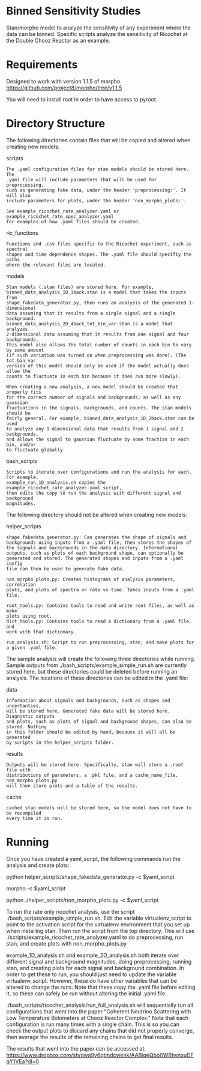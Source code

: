 # Binned Sensitivity Studies
Stan/morpho model to analyze the sensitivity of any experiment where the data can be binned. Specific scripts analyze the sensitivity of Ricochet at the Double Chooz Reactor as an example.

Requirements
======

  Designed to work with version 1.1.5 of morpho. https://github.com/project8/morpho/tree/v1.1.5
  
  You will need to install root in order to have access to pyroot.
  
Directory Structure
======

  The following directories contain files that will be copied and altered when creating new models:

  scripts

    The .yaml configuration files for stan models should be stored here. The
    .yaml file will include parameters that will be used for preprocessing,
    such as generating fake data, under the header 'preprocessing:'. It will also
    include parameters for plots, under the header 'non_morpho_plots:'.

    See example_ricochet_rate_analyzer.yaml or example_ricochet_rate_spec_analyzer.yaml
    for examples of how .yaml files should be created.

  ric_functions

    Functions and .csv files specific to the Ricochet experiment, such as spectral
    shapes and time dependence shapes. The .yaml file should specifiy the paths
    where the relevant files are located.

  models

    Stan models (.stan files) are stored here. For example,
    binned_data_analysis_1D_1back.stan is a model that takes the inputs from
    shape_fakedata_generator.py, then runs an analysis of the generated 1-dimensional
    data assuming that it results from a single signal and a single background.
    binned_data_analysis_2D_4back_tot_bin_var.stan is a model that analyzes
    2-dimensional data assuming that it results from one signal and four backgrounds.
    This model also allows the total number of counts in each bin to vary by some amount
    (if such variation was turned on when preprocessing was done). (The tot_bin_var
    version of this model should only be used if the model actually does allow the
    counts to fluctuate in each bin because it does run more slowly).

    When creating a new analysis, a new model should be created that properly fits
    for the correct number of signals and backgrounds, as well as any gaussian
    fluctuations in the signals, backgrounds, and counts. The stan models should be
    fairly general. For example, binned_data_analysis_1D_2back.stan can be used
    to analyze any 1-dimensional data that results from 1 signal and 2 backgrounds,
    and allows the signal to gaussian fluctuate by some fraction in each bin, and/or
    to fluctuate globally.

  bash_scripts

    Scripts to iterate over configurations and run the analysis for each. For example,
    example_run_1D_analysis.sh copies the example_ricochet_rate_analyzer.yaml script,
    then edits the copy to run the analysis with different signal and background
    magnitudes.

  The following directory should not be altered when creating new models:

  helper_scripts
  
    shape_fakedata_generator.py: Can generates the shape of signals and
    backgrounds using inputs from a .yaml file, then stores the shapes of
    the signals and backgrounds in the data directory. Informational
    outputs, such as plots of each background shape, can optionally be
    generated and stored. The generated shapes and inputs from a .yaml config
    file can then be used to generate fake data.

    non_morpho_plots.py: Creates histograms of analysis parameters, correlation
    plots, and plots of spectra or rate vs time. Takes inputs from a .yaml file.

    root_tools.py: Contains tools to read and write root files, as well as make
    plots using root.
    dict_tools.py: Contains tools to read a dictionary from a .yaml file, and
    work with that dictionary.

    run_analysis.sh: Script to run preprocessing, stan, and make plots for
    a given .yaml file.

  The sample analysis will create the following three directories while running.
  Sample outputs from ./bash_scripts/example_simple_run.sh are currently stored
  here, but these directories could be deleted before running an analysis. The
  locations of these directories can be edited in the .yaml file:

  data

    Information about signals and backgrounds, such as shapes and uncertanties,
    will be stored here. Generated fake data will be stored here. Diagnostic outputs
    and plots, such as plots of signal and background shapes, can also be stored. Nothing
    in this folder should be edited by hand, because it will all be generated
    by scripts in the helper_scripts folder. 

  results

    Outputs will be stored here. Specifically, stan will store a .root file with
    distributions of parameters, a .pkl file, and a cache_name_file. non_morpho_plots.py
    will then store plots and a table of the results.

  cache

    cached stan models will be stored here, so the model does not have to be recompiled
    every time it is run.

Running
======

  Once you have created a yaml_script, the following commands run the analysis and create plots:

  python helper_scripts/shape_fakedata_generator.py -c $yaml_script
  
  morpho -c $yaml_script
  
  python ./helper_scripts/non_morpho_plots.py -c $yaml_script

  To run the rate only ricochet analysis, use the script ./bash_scripts/example_simple_run.sh.
  Edit the variable virtualenv_script to point to the activation script for the
  virtualenv environment that you set up when installing stan. Then run the script from
  the top directory. This will use ./scripts/example_ricochet_rate_analyzer.yaml to
  do preprocessing, run stan, and create plots with non_morpho_plots.py

  example_1D_analysis.sh and example_2D_analysis.sh both iterate over different signal and
  background magnitudes, doing preprocessing, running stan, and creating plots for each
  signal and background combination. In order to get these to run, you should just need to
  update the variable virtualenv_script. However, these do have other variables that
  can be altered to change the runs. Note that these copy the .yaml file before editing it,
  so these can safely be run without altering the initial .yaml file.

  ./bash_scripts/ricochet_analysis/run_full_analysis.sh will sequentially run all
  configurations that went into the paper "Coherent Neutrino Scattering with Low 
  Temperature Bolometers at Chooz Reactor Complex." Note that each configuration is
  run many times with a single chain. This is so you can check the output plots to
  discard any chains that did not properly converge, then average the results of the
  remaining chains to get final results.

  The results that went into the paper can be accessed at:
  https://www.dropbox.com/sh/owa9y6qtmdcwenk/AABiqeQbo0WBhvnxuDFqY1VEa?dl=0
